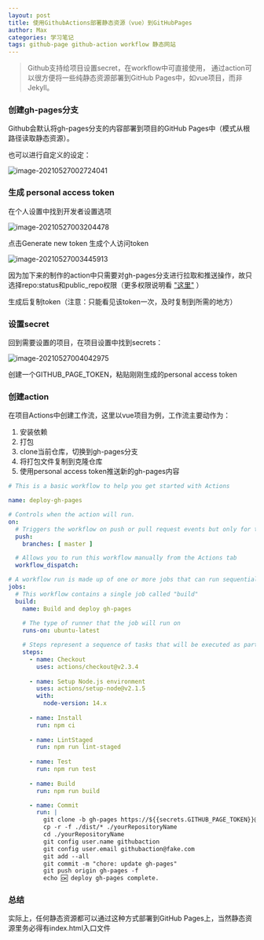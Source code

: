 ```yaml
---
layout: post
title: 使用GithubActions部署静态资源（vue）到GitHubPages
author: Max
categories: 学习笔记
tags: github-page github-action workflow 静态网站
---
```


> Github支持给项目设置secret，在workflow中可直接使用， 通过action可以很方便将一些纯静态资源部署到GitHub Pages中，如vue项目，而非Jekyll。

### 创建gh-pages分支

Github会默认将gh-pages分支的内容部署到项目的GitHub Pages中（模式从根路径读取静态资源）。

也可以进行自定义的设定：

![image-20210527002724041](https://media-bed.streakingman.com/image-20210527002724041.png)

### 生成 personal access token

在个人设置中找到开发者设置选项

![image-20210527003204478](https://media-bed.streakingman.com/image-20210527003204478.png)

点击Generate new token 生成个人访问token

![image-20210527003445913](https://media-bed.streakingman.com/image-20210527003445913.png)

因为加下来的制作的action中只需要对gh-pages分支进行拉取和推送操作，故只选择repo:status和public_repo权限（更多权限说明看
["这里"](https://docs.github.com/en/developers/apps/building-oauth-apps/scopes-for-oauth-apps)
）

生成后复制token（注意：只能看见该token一次，及时复制到所需的地方）

### 设置secret

回到需要设置的项目，在项目设置中找到secrets：

![image-20210527004042975](https://media-bed.streakingman.com/image-20210527004042975.png)

创建一个GITHUB_PAGE_TOKEN，粘贴刚刚生成的personal access token

### 创建action

在项目Actions中创建工作流，这里以vue项目为例，工作流主要动作为：

1. 安装依赖
2. 打包
3. clone当前仓库，切换到gh-pages分支
4. 将打包文件复制到克隆仓库
5. 使用personal access token推送新的gh-pages内容

```yaml
# This is a basic workflow to help you get started with Actions

name: deploy-gh-pages

# Controls when the action will run. 
on:
  # Triggers the workflow on push or pull request events but only for the master branch
  push:
    branches: [ master ]

  # Allows you to run this workflow manually from the Actions tab
  workflow_dispatch:

# A workflow run is made up of one or more jobs that can run sequentially or in parallel
jobs:
  # This workflow contains a single job called "build"
  build:
    name: Build and deploy gh-pages
  
    # The type of runner that the job will run on
    runs-on: ubuntu-latest

    # Steps represent a sequence of tasks that will be executed as part of the job
    steps:
      - name: Checkout
        uses: actions/checkout@v2.3.4
      
      - name: Setup Node.js environment
        uses: actions/setup-node@v2.1.5
        with: 
          node-version: 14.x
    
      - name: Install 
        run: npm ci
        
      - name: LintStaged
        run: npm run lint-staged
        
      - name: Test
        run: npm run test
        
      - name: Build
        run: npm run build

      - name: Commit
        run: |
          git clone -b gh-pages https://${{secrets.GITHUB_PAGE_TOKEN}}@github.com/yourUserName/yourRepositoryName.git
          cp -r -f ./dist/* ./yourRepositoryName
          cd ./yourRepositoryName
          git config user.name githubaction
          git config user.email githubaction@fake.com
          git add --all
          git commit -m "chore: update gh-pages"
          git push origin gh-pages -f
          echo 🆗 deploy gh-pages complete.
```



### 总结

实际上，任何静态资源都可以通过这种方式部署到GitHub Pages上，当然静态资源里务必得有index.html入口文件



